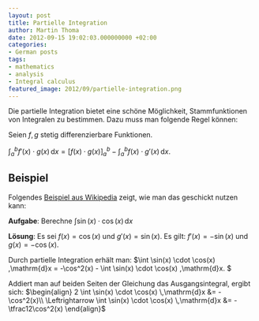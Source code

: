 ```yaml
---
layout: post
title: Partielle Integration
author: Martin Thoma
date: 2012-09-15 19:02:03.000000000 +02:00
categories:
- German posts
tags:
- mathematics
- analysis
- Integral calculus
featured_image: 2012/09/partielle-integration.png
---
```

Die partielle Integration bietet eine sch&ouml;ne M&ouml;glichkeit, Stammfunktionen von Integralen zu bestimmen. Dazu muss man folgende Regel k&ouml;nnen:

Seien $f, g$ stetig differenzierbare Funktionen.

$\displaystyle \int_a^b f'(x)\cdot g(x)\,\mathrm{d}x = \left [f(x)\cdot g(x) \right ]_{a}^{b} - \int_a^b f(x)\cdot g'(x)\,\mathrm{d}x$.

<h2>Beispiel</h2>
Folgendes <a href="http://de.wikipedia.org/wiki/Partielle_Integration#Beispiel_1">Beispiel aus Wikipedia</a> zeigt, wie man das geschickt nutzen kann:

<strong>Aufgabe</strong>: 
Berechne $\int \sin(x) \cdot \cos(x) \,\mathrm{d}x$

<strong>L&ouml;sung</strong>:
Es sei $f(x) = \cos(x)$ und $g'(x)= \sin(x)$.
Es gilt: $f'(x) = - \sin(x)$ und $g(x)= - \cos(x)$.

Durch partielle Integration erh&auml;lt man:
$\int \sin(x) \cdot \cos(x) \,\mathrm{d}x = -\cos^2(x) - \int \sin(x) \cdot \cos(x) \,\mathrm{d}x. $


Addiert man auf beiden Seiten der Gleichung das Ausgangsintegral, ergibt sich:
$\begin{align}
              2 \int \sin(x) \cdot \cos(x) \,\mathrm{d}x &= - \cos^2(x)\\
\Leftrightarrow \int \sin(x) \cdot \cos(x) \,\mathrm{d}x &= -\tfrac12\cos^2(x)
\end{align}$
